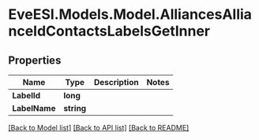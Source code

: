# EveESI.Models.Model.AlliancesAllianceIdContactsLabelsGetInner

## Properties

Name | Type | Description | Notes
------------ | ------------- | ------------- | -------------
**LabelId** | **long** |  | 
**LabelName** | **string** |  | 

[[Back to Model list]](../README.md#documentation-for-models) [[Back to API list]](../README.md#documentation-for-api-endpoints) [[Back to README]](../README.md)

